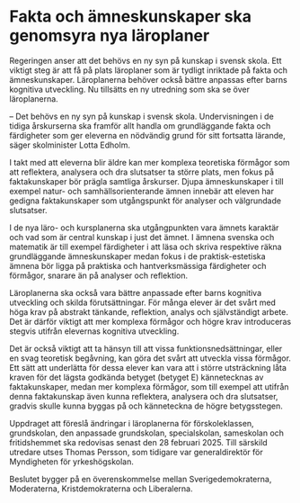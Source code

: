 # Fakta och ämneskunskaper ska genomsyra nya läroplaner

Regeringen anser att det behövs en ny syn på kunskap i svensk skola. Ett viktigt steg är att få på plats läroplaner som är tydligt inriktade på fakta och ämneskunskaper. Läroplanerna behöver också bättre anpassas efter barns kognitiva utveckling. Nu tillsätts en ny utredning som ska se över läroplanerna.

– Det behövs en ny syn på kunskap i svensk skola. Undervisningen i de tidiga årskurserna ska framför allt handla om grundläggande fakta och färdigheter som ger eleverna en nödvändig grund för sitt fortsatta lärande, säger skolminister Lotta Edholm.

I takt med att eleverna blir äldre kan mer komplexa teoretiska förmågor som att reflektera, analysera och dra slutsatser ta större plats, men fokus på faktakunskaper bör prägla samtliga årskurser. Djupa ämneskunskaper i till exempel natur- och samhällsorienterande ämnen innebär att eleven har gedigna faktakunskaper som utgångspunkt för analyser och välgrundade slutsatser.

I de nya läro- och kursplanerna ska utgångpunkten vara ämnets karaktär och vad som är central kunskap i just det ämnet. I ämnena svenska och matematik är till exempel färdigheter i att läsa och skriva respektive räkna grundläggande ämneskunskaper medan fokus i de praktisk-estetiska ämnena bör ligga på praktiska och hantverksmässiga färdigheter och förmågor, snarare än på analyser och reflektion.

Läroplanerna ska också vara bättre anpassade efter barns kognitiva utveckling och skilda förutsättningar. För många elever är det svårt med höga krav på abstrakt tänkande, reflektion, analys och självständigt arbete. Det är därför viktigt att mer komplexa förmågor och högre krav introduceras stegvis utifrån elevernas kognitiva utveckling.

Det är också viktigt att ta hänsyn till att vissa funktionsnedsättningar, eller en svag teoretisk begåvning, kan göra det svårt att utveckla vissa förmågor. Ett sätt att underlätta för dessa elever kan vara att i större utsträckning låta kraven för det lägsta godkända betyget (betyget E) kännetecknas av faktakunskaper, medan mer komplexa förmågor, som till exempel att utifrån denna faktakunskap även kunna reflektera, analysera och dra slutsatser, gradvis skulle kunna byggas på och känneteckna de högre betygsstegen.

Uppdraget att föreslå ändringar i läroplanerna för förskoleklassen, grundskolan, den anpassade grundskolan, specialskolan, sameskolan och fritidshemmet ska redovisas senast den 28 februari 2025. Till särskild utredare utses Thomas Persson, som tidigare var generaldirektör för Myndigheten för yrkeshögskolan.

Beslutet bygger på en överenskommelse mellan Sverigedemokraterna, Moderaterna, Kristdemokraterna och Liberalerna.
